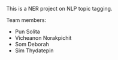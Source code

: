 This is a NER project on NLP topic tagging. 

Team members:
- Pun Solita
- Vicheanon Norakpichit
- Som Deborah
- Sim Thydatepin
